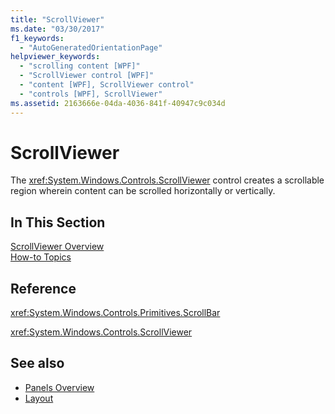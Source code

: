 ```yaml
---
title: "ScrollViewer"
ms.date: "03/30/2017"
f1_keywords: 
  - "AutoGeneratedOrientationPage"
helpviewer_keywords: 
  - "scrolling content [WPF]"
  - "ScrollViewer control [WPF]"
  - "content [WPF], ScrollViewer control"
  - "controls [WPF], ScrollViewer"
ms.assetid: 2163666e-04da-4036-841f-40947c9c034d
---
```

# ScrollViewer
The <xref:System.Windows.Controls.ScrollViewer> control creates a scrollable region wherein content can be scrolled horizontally or vertically.  
  
## In This Section  
 [ScrollViewer Overview](../../../../docs/framework/wpf/controls/scrollviewer-overview.md)  
 [How-to Topics](../../../../docs/framework/wpf/controls/scrollviewer-how-to-topics.md)  
  
## Reference  
 <xref:System.Windows.Controls.Primitives.ScrollBar>  
  
 <xref:System.Windows.Controls.ScrollViewer>  
  
## See also
- [Panels Overview](../../../../docs/framework/wpf/controls/panels-overview.md)
- [Layout](../../../../docs/framework/wpf/advanced/layout.md)
